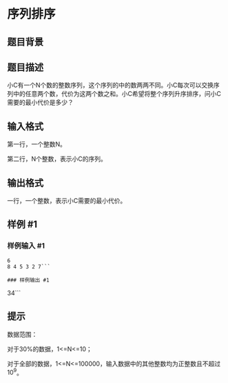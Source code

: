 # 序列排序

## 题目背景



## 题目描述

小C有一个N个数的整数序列，这个序列的中的数两两不同。小C每次可以交换序列中的任意两个数，代价为这两个数之和。小C希望将整个序列升序排序，问小C需要的最小代价是多少？


## 输入格式

第一行，一个整数N。

第二行，N个整数，表示小C的序列。


## 输出格式

一行，一个整数，表示小C需要的最小代价。


## 样例 #1

### 样例输入 #1
```
6
8 4 5 3 2 7```

### 样例输出 #1

```
34```

## 提示

数据范围：

对于30%的数据，1<=N<=10；

对于全部的数据，1<=N<=100000，输入数据中的其他整数均为正整数且不超过 $10^9$。

